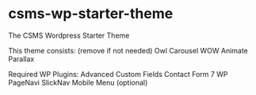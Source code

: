 # csms-wp-starter-theme
The CSMS Wordpress Starter Theme

This theme consists: (remove if not needed)
  Owl Carousel
  WOW Animate
  Parallax

Required WP Plugins:
  Advanced Custom Fields
  Contact Form 7
  WP PageNavi
  SlickNav Mobile Menu (optional)
  
